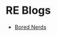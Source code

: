 # RE Blogs

- [Bored Nerds](https://www.bored-nerds.com/reversing/radare/automotive/2019/07/07/reversing-firmware-with-radare.html)
